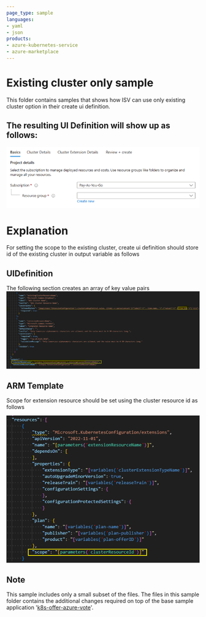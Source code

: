 ```yaml
---
page_type: sample
languages:
- yaml
- json
products:
- azure-kubernetes-service
- azure-marketplace
---
```


# Existing cluster only sample

This folder contains samples that shows how ISV can use only existing cluster option in their create ui definition.

## The resulting UI Definition will show up as follows:

![Alt text](images/UI_Sample.PNG)

# Explanation

For setting the scope to the existing cluster, create ui definition should store id of the existing cluster in output variable as follows

## UIDefinition
The following section creates an array of key value pairs
![Alt text](images/cluster_resource_id.PNG)

## ARM Template
Scope for extension resource should be set using the cluster resource id as follows

 ![Alt text](images/main_template.PNG)

## Note
This sample includes only a small subset of the files. The files in this sample folder contains the additional changes required on top of the base sample application '[k8s-offer-azure-vote](../k8s-offer-azure-vote/)'.